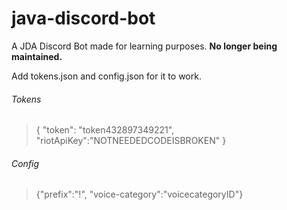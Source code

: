 # java-discord-bot
A JDA Discord Bot made for learning purposes. **No longer being maintained.**


Add tokens.json and config.json for it to work.

###### Tokens

> {
>   "token": "token432897349221",
>   "riotApiKey":"NOTNEEDEDCODEISBROKEN"
> }

###### Config

> {"prefix":"!", "voice-category":"voicecategoryID"}

